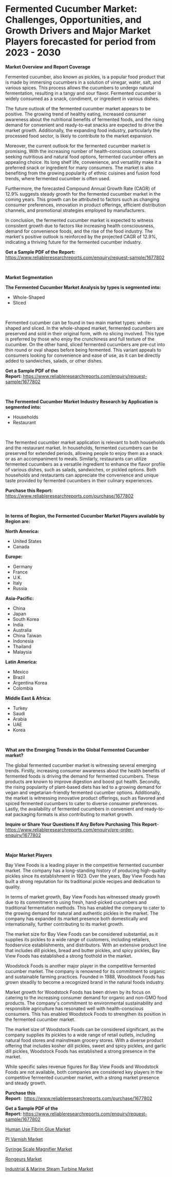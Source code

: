 <p><h1>Fermented Cucumber Market: Challenges, Opportunities, and Growth Drivers and Major Market Players forecasted for period from 2023 - 2030</h1></p><p><strong>Market Overview and Report Coverage</strong></p>
<p><p>Fermented cucumber, also known as pickles, is a popular food product that is made by immersing cucumbers in a solution of vinegar, water, salt, and various spices. This process allows the cucumbers to undergo natural fermentation, resulting in a tangy and sour flavor. Fermented cucumber is widely consumed as a snack, condiment, or ingredient in various dishes.</p><p>The future outlook of the fermented cucumber market appears to be positive. The growing trend of healthy eating, increased consumer awareness about the nutritional benefits of fermented foods, and the rising demand for convenient and ready-to-eat snacks are expected to drive the market growth. Additionally, the expanding food industry, particularly the processed food sector, is likely to contribute to the market expansion.</p><p>Moreover, the current outlook for the fermented cucumber market is promising. With the increasing number of health-conscious consumers seeking nutritious and natural food options, fermented cucumber offers an appealing choice. Its long shelf life, convenience, and versatility make it a preferred snack or ingredient for many consumers. The market is also benefiting from the growing popularity of ethnic cuisines and fusion food trends, where fermented cucumber is often used.</p><p>Furthermore, the forecasted Compound Annual Growth Rate (CAGR) of 12.9% suggests steady growth for the fermented cucumber market in the coming years. This growth can be attributed to factors such as changing consumer preferences, innovation in product offerings, efficient distribution channels, and promotional strategies employed by manufacturers.</p><p>In conclusion, the fermented cucumber market is expected to witness consistent growth due to factors like increasing health consciousness, demand for convenience foods, and the rise of the food industry. The market's positive outlook is reinforced by the projected CAGR of 12.9%, indicating a thriving future for the fermented cucumber industry.</p></p>
<p><strong>Get a Sample PDF of the Report:</strong> <a href="https://www.reliableresearchreports.com/enquiry/request-sample/1677802">https://www.reliableresearchreports.com/enquiry/request-sample/1677802</a></p>
<p>&nbsp;</p>
<p><strong>Market Segmentation</strong></p>
<p><strong>The Fermented Cucumber Market Analysis by types is segmented into:</strong></p>
<p><ul><li>Whole-Shaped</li><li>Sliced</li></ul></p>
<p>&nbsp;</p>
<p><p>Fermented cucumber can be found in two main market types: whole-shaped and sliced. In the whole-shaped market, fermented cucumbers are preserved and sold in their original form, with no slicing involved. This type is preferred by those who enjoy the crunchiness and full texture of the cucumber. On the other hand, sliced fermented cucumbers are pre-cut into thin round or oval shapes before being fermented. This variant appeals to consumers looking for convenience and ease of use, as it can be directly added to sandwiches, salads, or other dishes.</p></p>
<p><strong>Get a Sample PDF of the Report:</strong>&nbsp;<a href="https://www.reliableresearchreports.com/enquiry/request-sample/1677802">https://www.reliableresearchreports.com/enquiry/request-sample/1677802</a></p>
<p>&nbsp;</p>
<p><strong>The Fermented Cucumber Market Industry Research by Application is segmented into:</strong></p>
<p><ul><li>Households</li><li>Restaurant</li></ul></p>
<p>&nbsp;</p>
<p><p>The fermented cucumber market application is relevant to both households and the restaurant market. In households, fermented cucumbers can be preserved for extended periods, allowing people to enjoy them as a snack or as an accompaniment to meals. Similarly, restaurants can utilize fermented cucumbers as a versatile ingredient to enhance the flavor profile of various dishes, such as salads, sandwiches, or pickled options. Both households and restaurants can appreciate the convenience and unique taste provided by fermented cucumbers in their culinary experiences.</p></p>
<p><strong>Purchase this Report:</strong>&nbsp; <a href="https://www.reliableresearchreports.com/purchase/1677802">https://www.reliableresearchreports.com/purchase/1677802</a></p>
<p>&nbsp;</p>
<p><strong>In terms of Region, the Fermented Cucumber Market Players available by Region are:</strong></p>
<p>
    <p> <strong> North America: </strong>
        <ul>
            <li>United States</li>
            <li>Canada</li>
        </ul>
        </p> 
    <p> <strong> Europe: </strong>
        <ul>
            <li>Germany</li>
            <li>France</li>
            <li>U.K.</li>
            <li>Italy</li>
            <li>Russia</li>
        </ul>
        </p> 
    <p> <strong> Asia-Pacific: </strong>
        <ul>
            <li>China</li>
            <li>Japan</li>
            <li>South Korea</li>
            <li>India</li>
            <li>Australia</li>
            <li>China Taiwan</li>
            <li>Indonesia</li>
            <li>Thailand</li>
            <li>Malaysia</li>
        </ul>
        </p> 
    <p> <strong> Latin America: </strong>
        <ul>
            <li>Mexico</li>
            <li>Brazil</li>
            <li>Argentina Korea</li>
            <li>Colombia</li>
        </ul>
        </p> 
    <p> <strong> Middle East & Africa: </strong>
        <ul>
            <li>Turkey</li>
            <li>Saudi</li>
            <li>Arabia</li>
            <li>UAE</li>
            <li>Korea</li>
        </ul>
    </p>
    </p>
<p>&nbsp;</p>
<p><strong>What are the Emerging Trends in the Global Fermented Cucumber market?</strong></p>
<p><p>The global fermented cucumber market is witnessing several emerging trends. Firstly, increasing consumer awareness about the health benefits of fermented foods is driving the demand for fermented cucumbers. These products are known to improve digestion and boost gut health. Secondly, the rising popularity of plant-based diets has led to a growing demand for vegan and vegetarian-friendly fermented cucumber options. Additionally, the market is witnessing innovative product offerings, such as flavored and spiced fermented cucumbers to cater to diverse consumer preferences. Lastly, the availability of fermented cucumbers in convenient and ready-to-eat packaging formats is also contributing to market growth.</p></p>
<p><strong>Inquire or Share Your Questions If Any Before Purchasing This Report</strong>- <a href="https://www.reliableresearchreports.com/enquiry/pre-order-enquiry/1677802">https://www.reliableresearchreports.com/enquiry/pre-order-enquiry/1677802</a></p>
<p>&nbsp;</p>
<p><strong>Major Market Players</strong></p>
<p><p>Bay View Foods is a leading player in the competitive fermented cucumber market. The company has a long-standing history of producing high-quality pickles since its establishment in 1923. Over the years, Bay View Foods has built a strong reputation for its traditional pickle recipes and dedication to quality. </p><p>In terms of market growth, Bay View Foods has witnessed steady growth due to its commitment to using fresh, hand-picked cucumbers and traditional fermentation methods. This has enabled the company to cater to the growing demand for natural and authentic pickles in the market. The company has expanded its market presence both domestically and internationally, further contributing to its market growth.</p><p>The market size for Bay View Foods can be considered substantial, as it supplies its pickles to a wide range of customers, including retailers, foodservice establishments, and distributors. With an extensive product line that includes dill pickles, bread and butter pickles, and spicy pickles, Bay View Foods has established a strong foothold in the market.</p><p>Woodstock Foods is another major player in the competitive fermented cucumber market. The company is renowned for its commitment to organic and sustainable farming practices. Founded in 1988, Woodstock Foods has grown steadily to become a recognized brand in the natural foods industry. </p><p>Market growth for Woodstock Foods has been driven by its focus on catering to the increasing consumer demand for organic and non-GMO food products. The company's commitment to environmental sustainability and responsible agriculture has resonated well with health-conscious consumers. This has enabled Woodstock Foods to strengthen its position in the fermented cucumber market.</p><p>The market size of Woodstock Foods can be considered significant, as the company supplies its pickles to a wide range of retail outlets, including natural food stores and mainstream grocery stores. With a diverse product offering that includes kosher dill pickles, sweet and spicy pickles, and garlic dill pickles, Woodstock Foods has established a strong presence in the market.</p><p>While specific sales revenue figures for Bay View Foods and Woodstock Foods are not available, both companies are considered key players in the competitive fermented cucumber market, with a strong market presence and steady growth.</p></p>
<p><strong>Purchase this Report:</strong>&nbsp;&nbsp;<a href="https://www.reliableresearchreports.com/purchase/1677802">https://www.reliableresearchreports.com/purchase/1677802</a></p>
<p></p>
<p><strong>Get a Sample PDF of the Report:</strong>&nbsp;<a href="https://www.reliableresearchreports.com/enquiry/request-sample/1677802">https://www.reliableresearchreports.com/enquiry/request-sample/1677802</a></p>
<p><p><a href="https://github.com/RoccoManning/Market-Research-Report-List-2/blob/main/human-use-fibrin-glue-market.md">Human Use Fibrin Glue Market</a></p><p><a href="https://medium.com/@audieyost1952/pi-varnish-market-insight-market-trends-growth-forecasted-from-2023-to-2030-6b62a692bbd7">PI Varnish Market</a></p><p><a href="https://www.linkedin.com/pulse/syringe-scale-magnifier-market-insights-players-forecast/">Syringe Scale Magnifier Market</a></p><p><a href="https://www.linkedin.com/pulse/rongeurs-market-size-share-global-analysis-report-2023-2030/">Rongeurs Market</a></p><p><a href="https://medium.com/@tonikuhic/industrial-marine-steam-turbine-market-trends-and-market-analysis-forecasted-for-period-2023-2030-a030bf16578c">Industrial & Marine Steam Turbine Market</a></p></p>